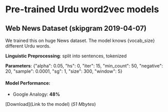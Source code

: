 # Pre-trained Urdu word2vec models 


## Web News Dataset (skipgram 2019-04-07)

We trained this on huge News dataset. The model knows {vocab_size} different Urdu words.

**Linguistic Preprocessing**: split into sentences, tokenized

**Parameters**: {"alpha": 0.05, "hs": 0, "iter": 15, "min_count": 50, "negative": 20, "sample": 0.0001, "sg": 1, "size": 300, "window": 5}

#### Model Performance:

- Google Analogy: **48%**

[Download](Link to the model) (*51 Mbytes*)
